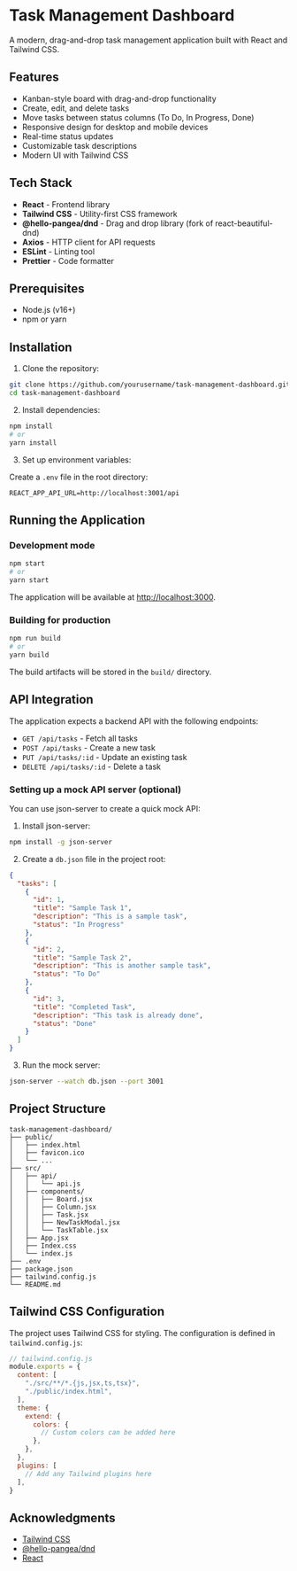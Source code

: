 # Task Management Dashboard

A modern, drag-and-drop task management application built with React and Tailwind CSS.

## Features

- Kanban-style board with drag-and-drop functionality
- Create, edit, and delete tasks
- Move tasks between status columns (To Do, In Progress, Done)
- Responsive design for desktop and mobile devices
- Real-time status updates
- Customizable task descriptions
- Modern UI with Tailwind CSS

## Tech Stack

- **React** - Frontend library
- **Tailwind CSS** - Utility-first CSS framework
- **@hello-pangea/dnd** - Drag and drop library (fork of react-beautiful-dnd)
- **Axios** - HTTP client for API requests
- **ESLint** - Linting tool
- **Prettier** - Code formatter

## Prerequisites

- Node.js (v16+)
- npm or yarn

## Installation

1. Clone the repository:

```bash
git clone https://github.com/yourusername/task-management-dashboard.git
cd task-management-dashboard
```

2. Install dependencies:

```bash
npm install
# or
yarn install
```

3. Set up environment variables:

Create a `.env` file in the root directory:

```
REACT_APP_API_URL=http://localhost:3001/api
```

## Running the Application

### Development mode

```bash
npm start
# or
yarn start
```

The application will be available at [http://localhost:3000](http://localhost:3000).

### Building for production

```bash
npm run build
# or
yarn build
```

The build artifacts will be stored in the `build/` directory.

## API Integration

The application expects a backend API with the following endpoints:

- `GET /api/tasks` - Fetch all tasks
- `POST /api/tasks` - Create a new task
- `PUT /api/tasks/:id` - Update an existing task
- `DELETE /api/tasks/:id` - Delete a task

### Setting up a mock API server (optional)

You can use json-server to create a quick mock API:

1. Install json-server:

```bash
npm install -g json-server
```

2. Create a `db.json` file in the project root:

```json
{
  "tasks": [
    {
      "id": 1,
      "title": "Sample Task 1",
      "description": "This is a sample task",
      "status": "In Progress"
    },
    {
      "id": 2,
      "title": "Sample Task 2",
      "description": "This is another sample task",
      "status": "To Do"
    },
    {
      "id": 3,
      "title": "Completed Task",
      "description": "This task is already done",
      "status": "Done"
    }
  ]
}
```

3. Run the mock server:

```bash
json-server --watch db.json --port 3001
```

## Project Structure

```
task-management-dashboard/
├── public/
│   ├── index.html
│   ├── favicon.ico
│   └── ...
├── src/
│   ├── api/
│   │   └── api.js
│   ├── components/
│   │   ├── Board.jsx
│   │   ├── Column.jsx
│   │   ├── Task.jsx
│   │   ├── NewTaskModal.jsx
│   │   └── TaskTable.jsx
│   ├── App.jsx
│   ├── Index.css
│   └── index.js
├── .env
├── package.json
├── tailwind.config.js
└── README.md
```

## Tailwind CSS Configuration

The project uses Tailwind CSS for styling. The configuration is defined in `tailwind.config.js`:

```javascript
// tailwind.config.js
module.exports = {
  content: [
    "./src/**/*.{js,jsx,ts,tsx}",
    "./public/index.html",
  ],
  theme: {
    extend: {
      colors: {
        // Custom colors can be added here
      },
    },
  },
  plugins: [
    // Add any Tailwind plugins here
  ],
}
```
## Acknowledgments

- [Tailwind CSS](https://tailwindcss.com/)
- [@hello-pangea/dnd](https://github.com/hello-pangea/dnd)
- [React](https://reactjs.org/)